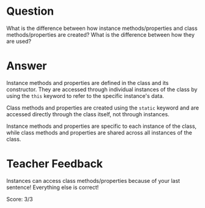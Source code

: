 # Question

What is the difference between how instance methods/properties and class methods/properties are created? What is the difference between how they are used?

# Answer
Instance methods and properties are defined in the class and its constructor. They are accessed through individual instances of the class by using the `this` keyword to refer to the specific instance's data. 

Class methods and properties are created using the `static` keyword and are accessed directly through the class itself, not through instances.

Instance methods and properties are specific to each instance of the class, while class methods and properties are shared across all instances of the class.

# Teacher Feedback

Instances can access class methods/properties because of your last sentence! Everything else is correct!

Score: 3/3